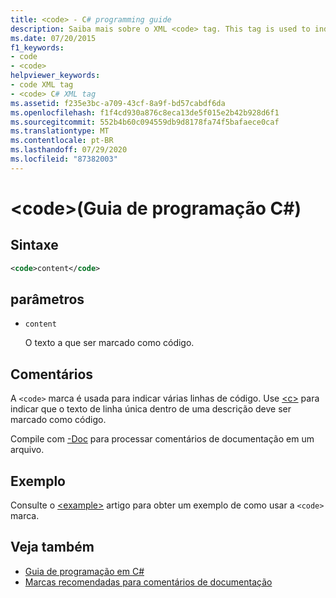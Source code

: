 ```yaml
---
title: <code> - C# programming guide
description: Saiba mais sobre o XML <code> tag. This tag is used to indicate multiple lines of code, while <c>marks single-line text in a description as code.
ms.date: 07/20/2015
f1_keywords:
- code
- <code>
helpviewer_keywords:
- code XML tag
- <code> C# XML tag
ms.assetid: f235e3bc-a709-43cf-8a9f-bd57cabdf6da
ms.openlocfilehash: f1f4cd930a876c8eca13de5f015e2b42b928d6f1
ms.sourcegitcommit: 552b4b60c094559db9d8178fa74f5bafaece0caf
ms.translationtype: MT
ms.contentlocale: pt-BR
ms.lasthandoff: 07/29/2020
ms.locfileid: "87382003"
---
```

# <a name="code-c-programming-guide"></a>\<code>(Guia de programação C#)

## <a name="syntax"></a>Sintaxe

```xml
<code>content</code>
```

## <a name="parameters"></a>parâmetros

- `content`

  O texto a que ser marcado como código.

## <a name="remarks"></a>Comentários

A `<code>` marca é usada para indicar várias linhas de código. Use [\<c>](./code-inline.md) para indicar que o texto de linha única dentro de uma descrição deve ser marcado como código.

Compile com [-Doc](../../language-reference/compiler-options/doc-compiler-option.md) para processar comentários de documentação em um arquivo.

## <a name="example"></a>Exemplo

Consulte o [\<example>](./example.md) artigo para obter um exemplo de como usar a `<code>` marca.

## <a name="see-also"></a>Veja também

- [Guia de programação em C#](../index.md)
- [Marcas recomendadas para comentários de documentação](./recommended-tags-for-documentation-comments.md)
